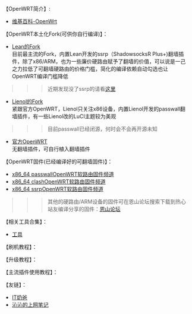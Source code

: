 【OpenWRT简介】:               
* [维基百科-OpenWrt](https://zh.wikipedia.org/wiki/OpenWrt)          

【OpenWRT本土化Fork(可供你自行编译)】：                
* [Lean的Fork](https://github.com/coolsnowwolf/lede)            
目前最主流的Fork，内置Lean开发的ssrp（ShadowsocksR Plus+)翻墙插件，除了x86/ARM，也为一些廉价硬路由赋予了翻墙的价值，可以说是一己之力拉低了可翻墙硬路由的价格门槛，简化的编译依赖自动勾选也让OpenWRT编译门槛降低          
>>>近期发现没了ssrp的请看[这里](https://github.com/coolsnowwolf/lede/blob/master/feeds.conf.default)          
* [Lienol的Fork](https://github.com/Lienol/openwrt)              
紧跟官方OpenWRT，Lienol只关注x86设备，内置Lienol开发的passwall翻墙插件，有一些Lienol改的LuCI主题较为美观                 
>>>目前passwall已经闭源，何时会不会再开源未知                 
* [官方OpenWRT](https://github.com/openwrt/openwrt)          
无翻墙插件，可自行植入翻墙插件                            

【OpenWRT固件(已经编译好的可翻墙固件)】：            
* [x86_64 passwallOpenWRT软路由固件频道](https://t.me/passwallOpenWRT233)         
* [x86_64 clashOpenWRT软路由固件频道](https://t.me/clashOpenWRT233)        
* [x86_64 ssrpOpenWRT软路由固件频道](https://t.me/ssrpOpenWRT)          
>>>其他的硬路由/ARM设备的固件可在恩山论坛搜索下载到热心站友编译分享的固件：[恩山论坛](https://www.right.com.cn/forum/forum-72-1.html)                   

【相关工具合集】：         
* [工具](https://opisthebest.github.io/tool/)                         

【刷机教程】：                

【升级教程】：                     

【主流插件使用教程】：                        


【友链】：        
* [IT奶爸](https://www.youtube.com/c/IT%E5%A5%B6%E7%88%B8/videos)         
* [沁沁的上网笔记](https://quickvideosharing.github.io/note/)               










